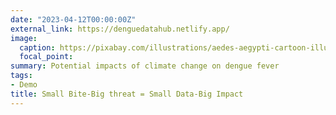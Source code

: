 ```yaml
---
date: "2023-04-12T00:00:00Z"
external_link: https://denguedatahub.netlify.app/
image:
  caption: https://pixabay.com/illustrations/aedes-aegypti-cartoon-illustration-1351001/
  focal_point: 
summary: Potential impacts of climate change on dengue fever
tags:
- Demo
title: Small Bite-Big threat = Small Data-Big Impact
---
```


